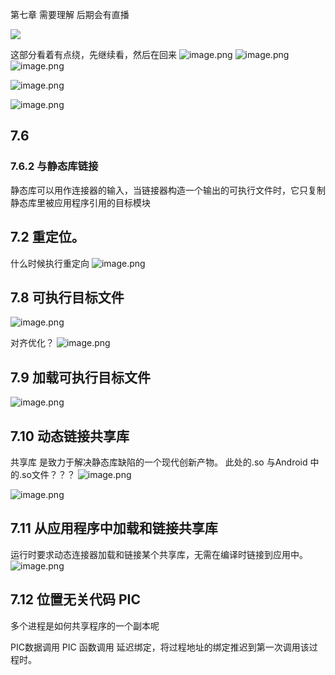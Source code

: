 第七章 需要理解 后期会有直播


<img src = "https://github.com/genglei/imgStore/raw/master/img/3553390-498c23004f25fe1f-2.9tv6oce2tuq.jpg" widht="375" />

这部分看着有点绕，先继续看，然后在回来
![image.png](https://upload-images.jianshu.io/upload_images/3553390-9914f3b8293c8d8f.png?imageMogr2/auto-orient/strip%7CimageView2/2/w/620)
![image.png](https://upload-images.jianshu.io/upload_images/3553390-88abfc57956b7aad.png?imageMogr2/auto-orient/strip%7CimageView2/2/w/1240)
![image.png](https://upload-images.jianshu.io/upload_images/3553390-734420b643df5dc7.png?imageMogr2/auto-orient/strip%7CimageView2/2/w/1240)


![image.png](https://upload-images.jianshu.io/upload_images/3553390-797119e6d5e9b391.png?imageMogr2/auto-orient/strip%7CimageView2/2/w/1240)

![image.png](https://upload-images.jianshu.io/upload_images/3553390-d7f45a088c183557.png?imageMogr2/auto-orient/strip%7CimageView2/2/w/1240)

## 7.6
### 7.6.2 与静态库链接
静态库可以用作连接器的输入，当链接器构造一个输出的可执行文件时，它只复制静态库里被应用程序引用的目标模块

## 7.2 重定位。
什么时候执行重定向
![image.png](https://upload-images.jianshu.io/upload_images/3553390-65ec1c7d83dfc32e.png?imageMogr2/auto-orient/strip%7CimageView2/2/w/1240)


## 7.8 可执行目标文件
![image.png](https://upload-images.jianshu.io/upload_images/3553390-b5fe7de5ce3fd2c6.png?imageMogr2/auto-orient/strip%7CimageView2/2/w/1240)


对齐优化？
![image.png](https://upload-images.jianshu.io/upload_images/3553390-5faea03f33ef43a4.png?imageMogr2/auto-orient/strip%7CimageView2/2/w/1240)

## 7.9 加载可执行目标文件
![image.png](https://upload-images.jianshu.io/upload_images/3553390-8133180ca01e6608.png?imageMogr2/auto-orient/strip%7CimageView2/2/w/1240)


## 7.10 动态链接共享库

共享库 是致力于解决静态库缺陷的一个现代创新产物。
此处的.so  与Android 中的.so文件？？？
![image.png](https://upload-images.jianshu.io/upload_images/3553390-3842c6ab99fb92b0.png?imageMogr2/auto-orient/strip%7CimageView2/2/w/1240)

![image.png](https://upload-images.jianshu.io/upload_images/3553390-bbe829f37357bf24.png?imageMogr2/auto-orient/strip%7CimageView2/2/w/1240)

## 7.11 从应用程序中加载和链接共享库
运行时要求动态连接器加载和链接某个共享库，无需在编译时链接到应用中。
![image.png](https://upload-images.jianshu.io/upload_images/3553390-6ae91982d45442ab.png?imageMogr2/auto-orient/strip%7CimageView2/2/w/1240)

## 7.12 位置无关代码  PIC
多个进程是如何共享程序的一个副本呢

PIC数据调用
PIC 函数调用
延迟绑定，将过程地址的绑定推迟到第一次调用该过程时。





